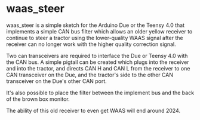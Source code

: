 waas_steer
==========

 waas_steer  is a simple sketch for the Arduino Due or the Teensy 4.0 that implements a simple CAN bus filter which allows an older yellow receiver to continue to steer a tractor using the lower-quality WAAS signal after the receiver can no longer work with the higher quality correction signal.

Two can transceivers are required to interface the Due or Teensy 4.0 with the CAN bus.  A simple pigtail can be created which plugs into the receiver and into the tractor, and directs CAN H and CAN L from the receiver to one CAN transceiver on the Due, and the tractor's side to the other CAN transceiver on the Due's other CAN port.

It's also possible to place the filter between the implement bus and the back of the brown box monitor.

The ability of this old receiver to even get WAAS will end around 2024.

